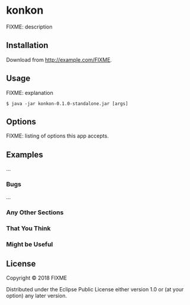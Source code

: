 # konkon

FIXME: description

## Installation

Download from http://example.com/FIXME.

## Usage

FIXME: explanation

    $ java -jar konkon-0.1.0-standalone.jar [args]

## Options

FIXME: listing of options this app accepts.

## Examples

...

### Bugs

...

### Any Other Sections
### That You Think
### Might be Useful

## License

Copyright © 2018 FIXME

Distributed under the Eclipse Public License either version 1.0 or (at
your option) any later version.
